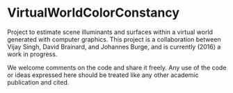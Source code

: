 # VirtualWorldColorConstancy
Project to estimate scene illuminants and surfaces within a virtual world generated with computer graphics.  This project is a collaboration between Vijay Singh, David Brainard, and Johannes Burge, and is currently (2016) a work in progress.

We welcome comments on the code and share it freely.  Any use of the code or ideas expressed here should be treated like any other academic publication and cited.  
